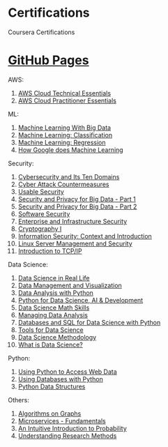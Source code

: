 # Certifications

Coursera Certifications

# [GitHub Pages](https://aymanelsayeed.github.io/Certifications/)

AWS:

1. [AWS Cloud Technical Essentials](https://coursera.org/share/3a47ed41b4f98ca079f503926cb17576)
2. [AWS Cloud Practitioner Essentials](https://www.coursera.org/account/accomplishments/verify/667FHP7KW239)

ML:

1. [Machine Learning With Big Data](https://www.coursera.org/account/accomplishments/verify/QYZXDL6WEFPS)
2. [Machine Learning: Classification](https://www.coursera.org/account/accomplishments/verify/FBDYR53YLWUB)
3. [Machine Learning: Regression](https://www.coursera.org/account/accomplishments/verify/GJXJK8PB6X58)
4. [How Google does Machine Learning](https://www.coursera.org/account/accomplishments/verify/4R8YLEW6YTPL)

Security:

1. [Cybersecurity and Its Ten Domains](https://www.coursera.org/account/accomplishments/verify/KQ8BQH5BJDRS)
2. [Cyber Attack Countermeasures](https://www.coursera.org/account/accomplishments/verify/Y298ZZ4RFUZ7)
3. [Usable Security](https://www.coursera.org/account/accomplishments/verify/E2YUJFFNSBSU)
4. [Security and Privacy for Big Data - Part 1](https://www.coursera.org/account/accomplishments/verify/KA5E93NCF9DQ)
5. [Security and Privacy for Big Data - Part 2](https://www.coursera.org/account/accomplishments/verify/XBKREC3MKT9W)
6. [Software Security](https://www.coursera.org/account/accomplishments/verify/FT8L4DCGG5PG)
7. [Enterprise and Infrastructure Security](https://www.coursera.org/account/accomplishments/verify/XKTYP2J7T36J)
8. [Cryptography I](https://www.coursera.org/account/accomplishments/verify/U6DGQA89VPRC)
9. [Information Security: Context and Introduction](https://www.coursera.org/account/accomplishments/verify/Q9X2B4LR84FD)
10. [Linux Server Management and Security](https://www.coursera.org/account/accomplishments/verify/CDZ2ZHNRZ2DG)
11. [Introduction to TCP/IP](https://www.coursera.org/account/accomplishments/verify/LU328AM5XZU7)


Data Science:

1. [Data Science in Real Life](https://www.coursera.org/account/accomplishments/verify/TVY9PSLGYXCJ)
2. [Data Management and Visualization](https://www.coursera.org/account/accomplishments/verify/DKU3QWRRH8Z4)
3. [Data Analysis with Python](https://www.coursera.org/account/accomplishments/verify/2C2XE8N2FGFY)
4. [Python for Data Science, AI & Development](https://www.coursera.org/account/accomplishments/verify/8TWB8YN7TJVR)
5. [Data Science Math Skills](https://www.coursera.org/account/accomplishments/verify/NJLL9XWYFJP4)
6. [Managing Data Analysis](https://www.coursera.org/account/accomplishments/verify/D2M7WS5PAGQ2)
7. [Databases and SQL for Data Science with Python](https://www.coursera.org/account/accomplishments/verify/FY6EV62RXYBY)
8. [Tools for Data Science](https://www.coursera.org/account/accomplishments/verify/KLNANUQMQKDP)
9. [Data Science Methodology](https://www.coursera.org/account/accomplishments/verify/8LXYLYKMAZUZ)
10. [What is Data Science?](https://www.coursera.org/account/accomplishments/verify/X87BHZP5CEQ7)

Python:

1. [Using Python to Access Web Data](https://www.coursera.org/account/accomplishments/verify/HBQH9FXMDNY3)
2. [Using Databases with Python](https://www.coursera.org/account/accomplishments/verify/S8FB5YX4N6Q8)
3. [Python Data Structures](https://www.coursera.org/account/accomplishments/verify/9RSA9C5DEYU3)

Others:
1. [Algorithms on Graphs](https://www.coursera.org/account/accomplishments/verify/9X65X8BWEQW5)
2. [Microservices - Fundamentals](https://www.coursera.org/account/accomplishments/verify/5H98VP5939RT)
3. [An Intuitive Introduction to Probability](https://www.coursera.org/account/accomplishments/verify/2TQLW79JWCVC)
4. [Understanding Research Methods](https://www.coursera.org/account/accomplishments/verify/36JAUEVENNTP)